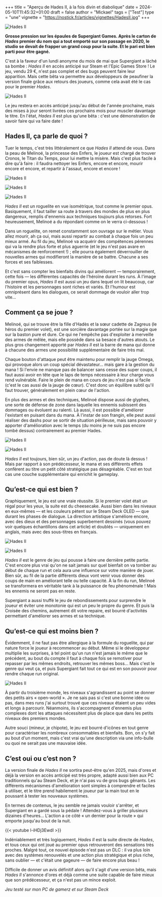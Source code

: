 +++
title = "Aperçu de Hades II, à la fois divin et diabolique"
date = 2024-05-10T11:45:32+01:00
draft = false
author = "Mickael"
tags = ["Test"]
type = "une"
vignette = "https://nostick.fr/articles/vignettes/HadesII.jpg"
+++

![Hades II](Hades-II.jpg "Allez encore un petit tour aux Enfers !")

**Grosse pression sur les épaules de Supergiant Games. Après le carton de *Hades* premier du nom qui a tout emporté sur son passage en 2020, le studio se devait de frapper un grand coup pour la suite. Et le pari est bien parti pour être gagné.**

C'est à la faveur d'un lundi anonyme du mois de mai que Supergiant a lâché sa bombe : *Hades II* en accès anticipé sur Steam et l'Epic Games Store ! Le jeu, vendu 29 €, n'est pas complet et des bugs peuvent faire leur apparition. Mais cette bêta va permettre aux développeurs de peaufiner la version finale grâce aux retours des joueurs, comme cela avait été le cas pour le premier *Hades*.

![Hades II](Hades-II-5.jpg "Melanoé a beau avoir l'air sérieuse, elle ne manque pas de répartie.")

Le jeu restera en accès anticipé jusqu'au début de l'année prochaine, mais des mises à jour seront livrées ces prochains mois pour muscler davantage le titre. En l'état, *Hades II* est plus qu'une bêta : c'est une démonstration de savoir faire qui va faire date !

## Hades II, ça parle de quoi ?

Tuer le temps, c'est très littéralement ce que *Hades II* attend de vous. Dans la peau de Melinoé, la princesse des Enfers, le joueur est chargé de trouver Cronos, le Titan du Temps, pour lui mettre la misère. Mais c'est plus facile à dire qu'à faire : il faudra nettoyer les Enfers, encore et encore, mourir encore et encore, et repartir à l'assaut, encore et encore !

![Hades II](Hades-II-1.jpg "")

![Hades II](Hades-II-2.jpg "")

![Hades II](Hades-II-3.jpg "")


*Hades II* est un roguelite en vue isométrique, tout comme le premier opus. Basiquement, il faut tailler sa route à travers des mondes de plus en plus dangereux, remplis d'ennemis aux techniques toujours plus retorses. Fort heureusement, Melinoé a du répondant comme on le verra ci-dessous !

Dans un roguelite, on remet constamment son ouvrage sur le métier. Vous allez mourir, ah ça oui, mais aussi repartir au combat à chaque fois un peu mieux armé. Au fil du jeu, Melinoé va acquérir des compétences pérennes qui va la rendre plus forte et plus aguerrie (et le jeu n'est pas avare en mécanismes de renforcement !) ; elle pourra également déverrouiller de nouvelles armes qui modifieront la manière de se battre. Chacune a ses forces et ses faiblesses.

Et c'est sans compter les bienfaits divins qui améliorent — temporairement, cette fois — les différentes capacités de l'héroïne durant les runs. À l'image du premier opus, *Hades II* est aussi un jeu dans lequel on lit beaucoup, car l'histoire et les personnages sont riches et variés. Et l'humour est omniprésent dans les dialogues, ce serait dommage de vouloir aller trop vite…

## Comment ça se joue ?

Melinoé, qui se trouve être la fille d'Hadès et la sœur cadette de Zagreus (le héros du premier volet), est une sorcière davantage portée sur la magie que sur la baston pure et dure. Ce qui ne l'empêche pas d'exploiter à merveille des armes de mêlée,  mais elle possède dans sa besace d'autres atouts. Le plus gros changement apporté par *Hades II* est la barre de mana qui donne à chacune des armes une possibilité supplémentaire de faire très mal.

Chaque bouton d'attaque peut être maintenu pour remplir la jauge Omega, qui provoque alors un coup spécial dévastateur… mais gare à la gestion du mana ! Si l'envie ne manque pas de balancer sans cesse des super coups, il faut aussi avoir en tête que le laps de temps nécessaire à leur charge vous rend vulnérable. Faire le plein de mana en cours de jeu n'est pas si facile (c'est le cas aussi de la jauge de cœur). C'est donc un équilibre subtil qu'il faut trouver, généralement en plein cœur de l'action.

En plus des armes et des techniques, Melinoé dispose aussi de glyphes, une sorte de défense de zone dans laquelle les ennemis subissent des dommages ou évoluent au ralenti. Là aussi, il est possible d'améliorer l'existant en puisant dans du mana. À l'instar de son frangin, elle peut aussi réaliser des dashs pour se sortir de situation périlleuse, mais sans pouvoir y apporter d'amélioration avec le temps (du moins je ne suis pas encore tombé dessus) contrairement au premier Hades.

![Hades II](Hades-II-9.jpg "Les dieux vous octroient des bienfaits en cours de run.")

![Hades II](Hades-II-8.jpg "Les Arcanes bonifient les capacités de Melanoé, mais il faut bien les choisir.")

*Hades II* est toujours, bien sûr, un jeu d'action, pas de doute là dessus ! Mais par rapport à son prédécesseur, le mana et ses différents effets confèrent au titre un petit côté stratégique pas désagréable. C'est en tout cas une couche supplémentaire qui enrichit le gameplay.

## Qu’est-ce qui est bien ?

Graphiquement, le jeu est une vraie réussite. Si le premier volet était un régal pour les yeux, la suite est du cheesecake. Aussi bien dans les niveaux en eux-mêmes — et les couleurs pètent sur le Steam Deck OLED — que durant les phases de dialogue. La direction artistique s'améliore encore, avec des dieux et des personnages superbement dessinés (vous pouvez voir quelques échantillons dans cet article) et doublés — uniquement en anglais, mais avec des sous-titres en français.

![Hades II](Hades-II-6.jpg "")

![Hades II](Hades-II-7.jpg "")

*Hades II* est le genre de jeu qui pousse à faire une dernière petite partie. C'est encore plus vrai qu'on ne sait jamais sur quel bienfait on va tomber au début de chaque run et cela aura une influence sur votre manière de jouer. Bien sûr, au fil de la partie différents dieux vont venir vous donner des coups de main en améliorant telle ou telle capacité. À la fin du run, Melinoé se transformera en véritable tank à la puissance de feu phénoménale ! Mais les ennemis ne seront pas en reste. 

Supergiant a aussi truffé le jeu de rebondissements pour surprendre le joueur et éviter une monotonie qui est un peu le propre du genre. Et puis la Croisée des chemins, autrement dit votre repaire, est bourré d'activités permettant d'améliorer ses armes et sa technique.

## Qu’est-ce qui est moins bien ?

Évidemment, il ne faut pas être allergique à la formule du roguelite, qui par nature force le joueur à recommencer au début. Même si le développeur multiplie les surprises, à tel point qu'un run n'est jamais le même que le précédent, au bout du compte il faut à chaque fois se remotiver pour repasser par les mêmes endroits, retrouver les mêmes boss… Mais c'est le genre qui veut ça, et puis Supergiant fait tout ce qui est en son pouvoir pour rendre chaque run original.

![Hades II](Hades-II-4.jpg "Hop, une nouvelle mort. Vous allez souvent voir ce panneau…")

À partir du troisième monde, les niveaux s'agrandissent au point se donner des petits airs « open-world ». Je ne sais pas si c'est une bonne idée ou pas, dans mes runs j'ai surtout trouvé que ces niveaux étaient un peu vides et longs à parcourir. Néanmoins, ils s'accompagnent d'ennemis plus complexes dont les attaques nécessitent plus de place que dans les petits niveaux des premiers mondes.

Autre souci (mineur, je chipote), le jeu est bourré d'icônes en tout genre pour caractériser les nombreux consommables et bienfaits. Bon, on s'y fait au bout d'un moment, mais c'est vrai qu'une description via une info-bulle ou quoi ne serait pas une mauvaise idée.

## C’est oui ou c’est non ?

La version finale de *Hades II* ne sortira peut-être qu'en 2025, mais d'ores et déjà la version en accès anticipé est très propre, adapté aussi bien aux PC traditionnels qu'au Steam Deck, et je n'ai pas vu de gros bugs gênants. Les différents mécanismes d'amélioration sont simples à comprendre et faciles à utiliser, et le titre prend habilement le joueur par la main tout en le poussant à tester les nouveaux systèmes.

En termes de contenus, le jeu semble ne jamais vouloir s'arrêter, et Supergiant en a gardé sous la pédale ! Attendez-vous à griller plusieurs dizaines d'heures… L'action a ce côté « un dernier pour la route » qui emporte jusqu'au bout de la nuit. 

{{< youtube l-iHDj3EwdI >}} 

Indéniablement et très logiquement, *Hades II* est la suite directe de *Hades*, et tous ceux qui ont joué au premier opus retrouveront des sensations très proches. Malgré tout, ce nouvel épisode n'est pas un DLC : il va plus loin avec des systèmes renouvelés et une action plus stratégique et plus riche, sans oublier — et c'était une gageure — de faire encore plus beau !

Difficile de donner un avis définitif alors qu'il s'agit d'une version bêta, mais *Hades II* s'annonce d'ores et déjà comme une  suite capable de faire mieux que son prédécesseur, et ça n'est pas un mince exploit.

*Jeu testé sur mon PC de gamerz et sur Steam Deck*